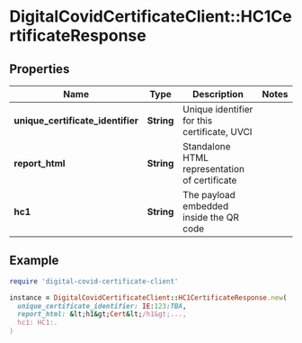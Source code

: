 # DigitalCovidCertificateClient::HC1CertificateResponse

## Properties

| Name | Type | Description | Notes |
| ---- | ---- | ----------- | ----- |
| **unique_certificate_identifier** | **String** | Unique identifier for this certificate, UVCI |  |
| **report_html** | **String** | Standalone HTML representation of certificate |  |
| **hc1** | **String** | The payload embedded inside the QR code |  |

## Example

```ruby
require 'digital-covid-certificate-client'

instance = DigitalCovidCertificateClient::HC1CertificateResponse.new(
  unique_certificate_identifier: IE:123:TBA,
  report_html: &lt;h1&gt;Cert&lt;/h1&gt;...,
  hc1: HC1:.
)
```

